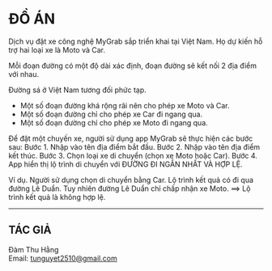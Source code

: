 # ĐỒ ÁN

Dịch vụ đặt xe công nghệ MyGrab sắp triển khai tại Việt Nam.
Họ dự kiến hỗ trợ hai loại xe là Moto và Car.

Mỗi đoạn đường có một độ dài xác định, đoạn đường sẽ kết nối 2 địa điểm với nhau.

Đường sá ở Việt Nam tương đối phức tạp.
+ Một số đoạn đường khá rộng rãi nên cho phép xe Moto và Car.
+ Một số đoạn đường chỉ cho phép xe Car đi ngang qua.
+ Một số đoạn đường chỉ cho phép xe Moto đi ngang qua.


Để đặt một chuyến xe, người sử dụng app MyGrab sẽ thực hiện các bước sau:
Bước 1. Nhập vào tên địa điểm bắt đầu.
Bước 2. Nhập vào tên địa điểm kết thúc.
Bước 3. Chọn loại xe di chuyển (chọn xe Moto hoặc Car).
Bước 4. App hiển thị lộ trình di chuyển với ĐƯỜNG ĐI NGẮN NHẤT VÀ HỢP LỆ.

Ví dụ. Người sử dụng chọn di chuyển bằng Car.
Lộ trình kết quả có đi qua đường Lê Duẩn. Tuy nhiên đường Lê Duẩn chỉ chấp nhận xe Moto.
==> Lộ trình kết quả là không hợp lệ.

---

## TÁC GIẢ

Đàm Thu Hằng
<br>
Email: tunguyet2510@gmail.com



